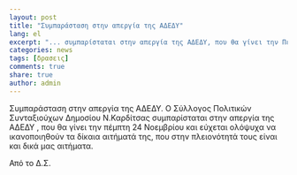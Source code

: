 ```yaml
---
layout: post
title: "Συμπαράσταση στην απεργία της ΑΔΕΔΥ"
lang: el
excerpt: "... συμπαρίσταται στην απεργία της ΑΔΕΔΥ, που θα γίνει την Πέμπτη 24 Νοεμβρίου..."
categories: news
tags: [δρασεις]
comments: true
share: true
author: admin
---
```


Συμπαράσταση στην απεργία της ΑΔΕΔΥ. Ο Σύλλογος Πολιτικών Συνταξιούχων Δημοσίου Ν.Καρδίτσας συμπαρίσταται στην απεργία της ΑΔΕΔΥ , που θα γίνει την πέμπτη 24 Νοεμβρίου και εύχεται ολόψυχα να ικανοποιηθούν τα δίκαια αιτήματά της, που στην πλειονότητά τους είναι και δικά μας αιτήματα. 

Από το Δ.Σ.
